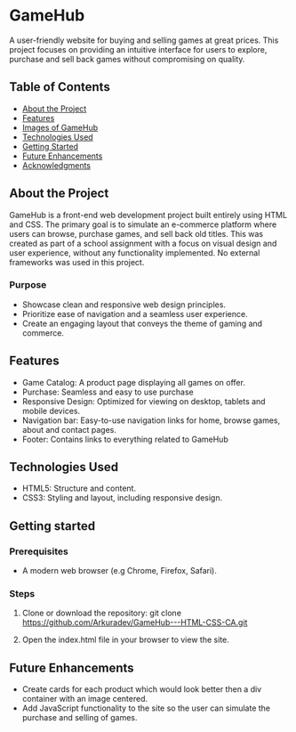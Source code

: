 # GameHub

A user-friendly website for buying and selling games at great prices. This project focuses on providing
an intuitive interface for users to explore, purchase and sell back games without compromising on quality.

## Table of Contents

- [About the Project](#about-the-project)
- [Features](#features)
- [Images of GameHub](#images-of-gamehub)
- [Technologies Used](#technologies-used)
- [Getting Started](#getting-started)
- [Future Enhancements](#future-enhancements)
- [Acknowledgments](#acknowledgments)

## About the Project

GameHub is a front-end web development project built entirely using HTML and CSS. The primary goal
is to simulate an e-commerce platform where users can browse, purchase games, and sell back old titles.
This was created as part of a school assignment with a focus on visual design and user experience, without any
functionality implemented.
No external frameworks was used in this project.

### Purpose

- Showcase clean and responsive web design principles.
- Prioritize ease of navigation and a seamless user experience.
- Create an engaging layout that conveys the theme of gaming and commerce.

## Features

- Game Catalog: A product page displaying all games on offer.
- Purchase: Seamless and easy to use purchase
- Responsive Design: Optimized for viewing on desktop, tablets and mobile devices.
- Navigation bar: Easy-to-use navigation links for home, browse games, about and contact pages.
- Footer: Contains links to everything related to GameHub

## Technologies Used

- HTML5: Structure and content.
- CSS3: Styling and layout, including responsive design.

## Getting started

### Prerequisites

- A modern web browser (e.g Chrome, Firefox, Safari).

### Steps

1. Clone or download the repository: git clone https://github.com/Arkuradev/GameHub---HTML-CSS-CA.git

2. Open the index.html file in your browser to view the site.

## Future Enhancements

- Create cards for each product which would look better then a div container with an image centered.
- Add JavaScript functionality to the site so the user can simulate the purchase and selling of games.

